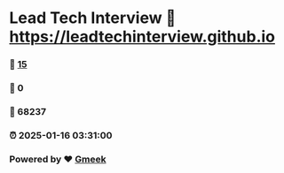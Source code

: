 # Lead Tech Interview :link: https://leadtechinterview.github.io 
### :page_facing_up: [15](https://leadtechinterview.github.io/tag.html) 
### :speech_balloon: 0 
### :hibiscus: 68237 
### :alarm_clock: 2025-01-16 03:31:00 
### Powered by :heart: [Gmeek](https://github.com/Meekdai/Gmeek)
